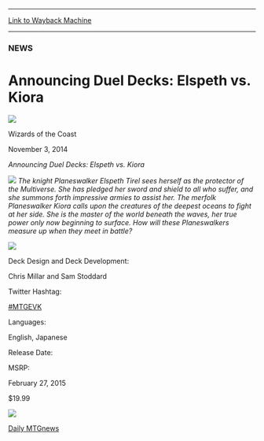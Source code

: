 
---
[Link to Wayback Machine](https://web.archive.org/web/20141103190540/http://magic.wizards.com/en/articles/archive/news/announcing-duel-decks-elspeth-vs-kiora-2014-11-03)

[_metadata_:description]:- "Announcing Duel Decks: Elspeth vs. Kiora"
[_metadata_:generator]:- "Drupal 7 (http://drupal.org)"
[_metadata_:node]:- "293466"
[_metadata_:publish_date]:- "2014-11-03"
[_metadata_:source]:- "div-main"
[_metadata_:title]:- "Announcing Duel Decks: Elspeth vs. Kiora"
[_metadata_:wayback_capture_timestamp]:- "2014-11-03 19:05:40"
[_metadata_:wayback_raw_url]:- "https://web.archive.org/web/20141103190540id_/http://magic.wizards.com/en/articles/archive/news/announcing-duel-decks-elspeth-vs-kiora-2014-11-03"
[_metadata_:wayback_url]:- "http://magic.wizards.com/en/articles/archive/news/announcing-duel-decks-elspeth-vs-kiora-2014-11-03"
---





### NEWS


Announcing Duel Decks: Elspeth vs. Kiora
========================================



![](https://media.magic.wizards.com/styles/auth_small/public/images/person/wizards_authorpic_larger.jpg)

Wizards of the Coast




November 3, 2014
 










*Announcing Duel Decks: Elspeth vs. Kiora*


![](https://media.wizards.com/2014/c14/aakdfnppleih2/thao3q9rp0_logo_ddo_en.jpg)
*The knight Planeswalker Elspeth Tirel sees herself as the protector of the Multiverse. She has pledged her sword and shield to all who suffer, and she summons forth impressive armies to assist her. The merfolk Planeswalker Kiora calls upon the creatures of the deepest oceans to fight at her side. She is the master of the world beneath the waves, her true power only now beginning to surface.* *How will these Planeswalkers measure up when they meet in battle?*



![](https://media.wizards.com/2014/c14/aakdfnppleih2/thao3q9rp0_symbol_ddo.jpg)


Deck Design and Deck Development:




Chris Millar and Sam Stoddard









Twitter Hashtag:




[#MTGEVK](https://twitter.com/search?q=%23mtgevk)









Languages:




English, Japanese









Release Date:


MSRP:




February 27, 2015


$19.99







![](https://media.wizards.com/2014/c14/aakdfnppleih2/thao3q9rp0_product_ddo_en.jpg)

[Daily MTG](/en/tags/daily-mtg)[news](/en/tags/news)





 
 




  







